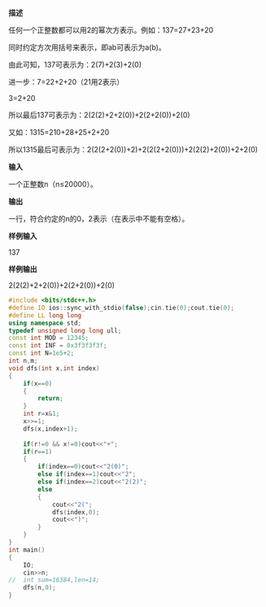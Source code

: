 **描述**

任何一个正整数都可以用2的幂次方表示。例如：137=27+23+20

同时约定方次用括号来表示，即ab可表示为a(b)。

由此可知，137可表示为：2(7)+2(3)+2(0)

进一步：7=22+2+20（21用2表示）

3=2+20

所以最后137可表示为：2(2(2)+2+2(0))+2(2+2(0))+2(0)

又如：1315=210+28+25+2+20

所以1315最后可表示为：2(2(2+2(0))+2)+2(2(2+2(0)))+2(2(2)+2(0))+2+2(0)

**输入**

一个正整数n（n≤20000）。

**输出**

一行，符合约定的n的0，2表示（在表示中不能有空格）。

**样例输入**

137

**样例输出**

2(2(2)+2+2(0))+2(2+2(0))+2(0)



```c++
#include <bits/stdc++.h>
#define IO ios::sync_with_stdio(false);cin.tie(0);cout.tie(0);
#define LL long long
using namespace std;
typedef unsigned long long ull;
const int MOD = 12345;
const int INF = 0x3f3f3f3f;
const int N=1e5+2;
int n,m;
void dfs(int x,int index)
{
	if(x==0)
	{
		return;
	}
	int r=x&1;
	x>>=1;
	dfs(x,index+1); 
	
	if(r!=0 && x!=0)cout<<"+";
	if(r==1)
	{
		if(index==0)cout<<"2(0)";
		else if(index==1)cout<<"2";
		else if(index==2)cout<<"2(2)";
		else
		{
			cout<<"2(";
			dfs(index,0);
			cout<<")";
		}
	}
}
int main()
{
	IO;
	cin>>n;
//	int sum=16384,len=14;
	dfs(n,0);
}

```


